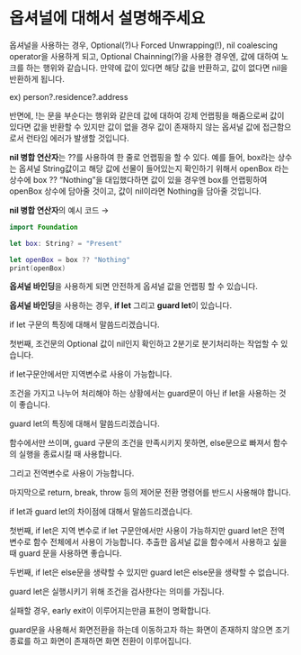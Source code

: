 옵셔널에 대해서 설명해주세요
===========

옵셔널을 사용하는 경우, Optional(?)나 Forced Unwrapping(!), nil coalescing operator을 사용하게 되고, Optional Chainning(?)을 사용한 경우엔, 값에 대하여 노크를 하는 행위와 같습니다. 만약에 값이 있다면 해당 값을 반환하고, 값이 없다면 nil을 반환하게 됩니다. 

ex) person?.residence?.address

반면에, !는 문을 부순다는 행위와 같은데 값에 대하여 강제 언랩핑을 해줌으로써 값이 있다면 값을 반환할 수 있지만 값이 없을 경우 값이 존재하지 않는 옵셔널 값에 접근함으로서 런타임 에러가 발생할 것입니다. 

**nil 병합 연산자**는 ??를 사용하여 한 줄로 언랩핑을 할 수 있다. 예를 들어, box라는 상수는 옵셔널 String값이고 해당 값에 선물이 들어있는지 확인하기 위해서 openBox 라는 상수에 box ?? “Nothing”을 대입했다하면 값이 있을 경우엔 box를 언랩핑하여 openBox 상수에 담아줄 것이고, 값이 nil이라면 Nothing을 담아줄 것입니다.

**nil 병합 연산자**의 예시 코드 → 

```swift
import Foundation

let box: String? = "Present"

let openBox = box ?? "Nothing"
print(openBox)
```

**옵셔널 바인딩**을 사용하게 되면 안전하게 옵셔널 값을 언랩핑 할 수 있습니다.

**옵셔널 바인딩**을 사용하는 경우, **if let** 그리고 **guard let**이 있습니다.

if let 구문의 특징에 대해서 말씀드리겠습니다.    

첫번째,  조건문의 Optional 값이 nil인지 확인하고 2분기로  분기처리하는 작업할 수 있습니다.    

if let구문안에서만 지역변수로 사용이 가능합니다.     

조건을 가지고 나누어 처리해야 하는 상황에서는 guard문이 아닌 if let을 사용하는 것이 좋습니다.     
 
guard let의 특징에 대해서 말씀드리겠습니다.     

함수에서만 쓰이며, guard 구문의 조건을 만족시키지 못하면, else문으로 빠져서 함수의 실행을 종료시킬 때 사용합니다.      

그리고 전역변수로 사용이 가능합니다.     

마지막으로 return, break, throw 등의 제어문 전환 명령어를 반드시 사용해야 합니다.    

if let과 guard let의 차이점에 대해서 말씀드리겠습니다.    

첫번째, if let은 지역 변수로 if let 구문안에서만 사용이 가능하지만 guard let은 전역 변수로 함수 전체에서 사용이 가능합니다. 추출한 옵셔널 값을 함수에서 사용하고 싶을 때 guard 문을 사용하면 좋습니다.     

두번째, if let은 else문을 생략할 수 있지만 guard let은 else문을 생략할 수 없습니다.      

guard let은 실행시키기 위해 조건을 검사한다는 의미를 가집니다.     

실패할 경우, early exit이 이루어지는만큼 표현이 명확합니다.     

guard문을 사용해서 화면전환을 하는데 이동하고자 하는 화면이 존재하지 않으면 조기 종료를 하고 화면이 존재하면 화면 전환이 이루어집니다.   
